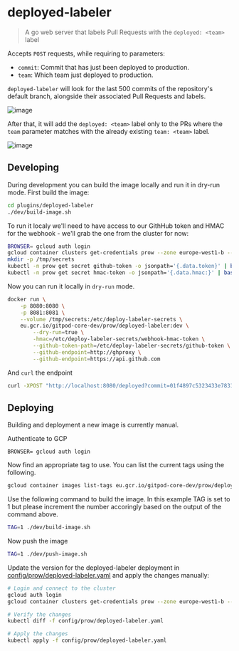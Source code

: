 # deployed-labeler

> A go web server that labels Pull Requests with the `deployed: <team>` label

Accepts `POST` requests, while requiring to parameters:

- `commit`: Commit that has just been deployed to production.
- `team`: Which team just deployed to production.

`deployed-labeler` will look for the last 500 commits of the repository's default branch, alongside their associated Pull Requests and labels.

![image](https://user-images.githubusercontent.com/24193764/139254510-9f8ed8e1-e9ac-4177-b447-49932b804edd.png)

After that, it will add the `deployed: <team>` label only to the PRs where the `team` parameter matches with the already existing `team: <team>` label.

![image](https://user-images.githubusercontent.com/24193764/139254958-b8c08aee-3a51-477f-ac3c-8aad13bcd495.png)

## Developing

During development you can build the image locally and run it in dry-run mode. First build the image:

```sh
cd plugins/deployed-labeler
./dev/build-image.sh
```

To run it localy we'll need to have access to our GithHub token and HMAC for the webhook - we'll grab the one from the cluster for now:

```sh
BROWSER= gcloud auth login
gcloud container clusters get-credentials prow --zone europe-west1-b --project gitpod-core-dev
mkdir -p /tmp/secrets
kubectl -n prow get secret github-token -o jsonpath='{.data.token}' | base64 -d > /tmp/secrets/github-token
kubectl -n prow get secret hmac-token -o jsonpath='{.data.hmac:}' | base64 -d > /tmp/secrets/webhook-hmac-token
```

Now you can run it locally in `dry-run` mode.

```sh
docker run \
    -p 8080:8080 \
    -p 8081:8081 \
    --volume /tmp/secrets:/etc/deploy-labeler-secrets \
    eu.gcr.io/gitpod-core-dev/prow/deployed-labeler:dev \
        --dry-run=true \
        -hmac=/etc/deploy-labeler-secrets/webhook-hmac-token \
        --github-token-path=/etc/deploy-labeler-secrets/github-token \
        --github-endpoint=http://ghproxy \
        --github-endpoint=https://api.github.com
```

And `curl` the endpoint

```sh
curl -XPOST "http://localhost:8080/deployed?commit=01f4897c5323433e7831ca948f7d340c3c762885&team=webapp"
```

## Deploying

Building and deployment a new image is currently manual.

Authenticate to GCP

```
BROWSER= gcloud auth login
```

Now find an appropriate tag to use. You can list the current tags using the following.

```sh
gcloud container images list-tags eu.gcr.io/gitpod-core-dev/prow/deployed-labeler
```

Use the following command to build the image. In this example TAG is set to 1 but please increment the number accoringly based on the output of the command above.

```sh
TAG=1 ./dev/build-image.sh
```

Now push the image

```sh
TAG=1 ./dev/push-image.sh
```

Update the version for the deployed-labeler deployment in [config/prow/deployed-labeler.yaml](../../config/prow/deployed-labeler.yaml) and apply the changes manually:

```sh
# Login and connect to the cluster
gcloud auth login
gcloud container clusters get-credentials prow --zone europe-west1-b --project gitpod-core-dev

# Verify the changes
kubectl diff -f config/prow/deployed-labeler.yaml

# Apply the changes
kubectl apply -f config/prow/deployed-labeler.yaml
```
